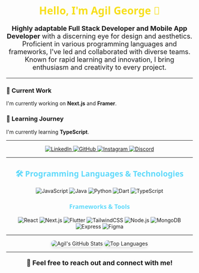 <h1 align="center" style="color:#F7DF1E; font-family: 'Segoe UI', Tahoma, Geneva, Verdana, sans-serif;">Hello, I'm Agil George 👋</h1>

<p align="center" style="font-size: 18px;">
  <strong>Highly adaptable Full Stack Developer and Mobile App Developer</strong> with a discerning eye for design and aesthetics. Proficient in various programming languages and frameworks, I've led and collaborated with diverse teams. Known for rapid learning and innovation, I bring enthusiasm and creativity to every project.
</p>

---

### 🔭 Current Work
I'm currently working on <strong>Next.js</strong> and <strong>Framer</strong>.

### 🌱 Learning Journey
I'm currently learning <strong>TypeScript</strong>.

---

<div align="center">
  <a href="https://www.linkedin.com/in/anthony-george-agil-934121249/" target="_blank">
    <img src="https://img.shields.io/badge/LinkedIn-0A66C2?style=for-the-badge&logo=linkedin&logoColor=white" alt="LinkedIn">
  </a>
  <a href="https://github.com/Agilgeorge" target="_blank">
    <img src="https://img.shields.io/badge/GitHub-171515?style=for-the-badge&logo=github&logoColor=white" alt="GitHub">
  </a>
  <a href="https://www.instagram.com/_akhil_george_24/" target="_blank">
    <img src="https://img.shields.io/badge/Instagram-E4405F?style=for-the-badge&logo=instagram&logoColor=white" alt="Instagram">
  </a>
  <a href="https://discord.com/users/857273429227864114" target="_blank">
    <img src="https://img.shields.io/badge/Discord-5865F2?style=for-the-badge&logo=discord&logoColor=white" alt="Discord">
  </a>
</div>

---

<h2 align="center" style="color:#61DAFB; font-family: 'Segoe UI', Tahoma, Geneva, Verdana, sans-serif;">🛠 Programming Languages & Technologies</h2>

<p align="center">
  <img src="https://img.shields.io/badge/Javascript-F7DF1E?style=for-the-badge&logo=javascript&logoColor=black" alt="JavaScript">
  <img src="https://img.shields.io/badge/Java-007396?style=for-the-badge&logo=java&logoColor=white" alt="Java">
  <img src="https://img.shields.io/badge/Python-3776AB?style=for-the-badge&logo=python&logoColor=white" alt="Python">
  <img src="https://img.shields.io/badge/Dart-0175C2?style=for-the-badge&logo=dart&logoColor=white" alt="Dart">
  <img src="https://img.shields.io/badge/TypeScript-3178C6?style=for-the-badge&logo=typescript&logoColor=white" alt="TypeScript">
</p>

<h3 align="center" style="color:#61DAFB; font-family: 'Segoe UI', Tahoma, Geneva, Verdana, sans-serif;">Frameworks & Tools</h3>

<p align="center">
  <img src="https://img.shields.io/badge/React-61DAFB?style=for-the-badge&logo=react&logoColor=black" alt="React">
  <img src="https://img.shields.io/badge/Next.js-000000?style=for-the-badge&logo=next.js&logoColor=white" alt="Next.js">
  <img src="https://img.shields.io/badge/Flutter-02569B?style=for-the-badge&logo=flutter&logoColor=white" alt="Flutter">
  <img src="https://img.shields.io/badge/TailwindCSS-38B2AC?style=for-the-badge&logo=tailwind-css&logoColor=white" alt="TailwindCSS">
  <img src="https://img.shields.io/badge/Node.js-339933?style=for-the-badge&logo=node.js&logoColor=white" alt="Node.js">
  <img src="https://img.shields.io/badge/MongoDB-4EA94B?style=for-the-badge&logo=mongodb&logoColor=white" alt="MongoDB">
  <img src="https://img.shields.io/badge/Express-000000?style=for-the-badge&logo=express&logoColor=white" alt="Express">
  <img src="https://img.shields.io/badge/Figma-F24E1E?style=for-the-badge&logo=figma&logoColor=white" alt="Figma">
</p>

---

<div align="center">
  <img src="https://github-readme-stats.vercel.app/api?username=Agilgeorge&show_icons=true&theme=radical&hide=contribs,prs" alt="Agil's GitHub Stats" style="border-radius: 10px; box-shadow: 0 4px 8px rgba(0, 0, 0, 0.1);">
  <img src="https://github-readme-stats.vercel.app/api/top-langs/?username=Agilgeorge&layout=compact&theme=radical" alt="Top Languages" style="border-radius: 10px; box-shadow: 0 4px 8px rgba(0, 0, 0, 0.1);">
</div>

---

<p align="center" style="font-size: 18px;">
  <strong>💬 Feel free to reach out and connect with me!</strong>
</p>
